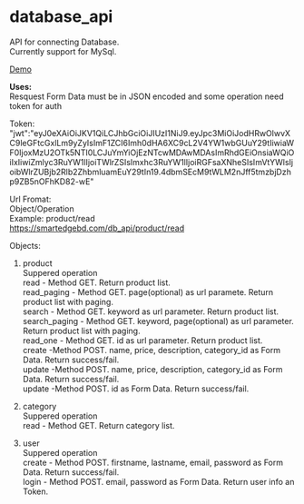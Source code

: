 # database_api
API for connecting Database.  
Currently support for MySql.  

[Demo](https://smartedgebd.com/db_api)


  
**Uses:**  
Resquest Form Data must be in JSON encoded and some operation need token for auth  

Token:  
"jwt":"eyJ0eXAiOiJKV1QiLCJhbGciOiJIUzI1NiJ9.eyJpc3MiOiJodHRwOlwvXC9leGFtcGxlLm9yZyIsImF1ZCI6Imh0dHA6XC9cL2V4YW1wbGUuY29tIiwiaWF0IjoxMzU2OTk5NTI0LCJuYmYiOjEzNTcwMDAwMDAsImRhdGEiOnsiaWQiOiIxIiwiZmlyc3RuYW1lIjoiTWlrZSIsImxhc3RuYW1lIjoiRGFsaXNheSIsImVtYWlsIjoibWlrZUBjb2Rlb2ZhbmluamEuY29tIn19.4dbmSEcM9tWLM2nJff5tmzbjDzhp9ZB5nOFhKD82-wE"
    
Url Fromat:  
Object/Operation  
Example: product/read  
https://smartedgebd.com/db_api/product/read  
    
Objects:  
  
1. product  
Suppered operation  
read - Method GET. Return product list.  
read_paging - Method GET. page(optional) as url paramete. Return product list with paging.  
search - Method GET. keyword as url parameter. Return product list.  
search_paging - Method GET. keyword, page(optional) as url parameter. Return product list with paging.  
read_one - Method GET. id as url parameter. Return product list.  
create -Method POST. name, price, description, category_id as Form Data. Return success/fail.  
update -Method POST. name, price, description, category_id as Form Data. Return success/fail.  
update -Method POST. id as Form Data. Return success/fail.  
  
2. category  
Suppered operation  
read - Method GET. Return category list.  
  
3. user  
Suppered operation  
create - Method POST. firstname, lastname, email, password as Form Data. Return success/fail.  
login - Method POST. email, password as Form Data. Return user info an Token.  
